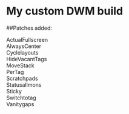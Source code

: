 # My custom DWM build

##Patches added:  

ActualFullscreen  
AlwaysCenter  
Cyclelayouts  
HideVacantTags  
MoveStack  
PerTag  
Scratchpads  
Statusallmons  
Sticky  
Switchtotag  
Vanitygaps